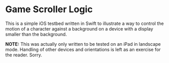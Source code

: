# Game Scroller Logic

This is a simple iOS testbed written in Swift to illustrate a way to control the motion of a character against a background on a device with a display smaller than the background.

**NOTE:** This was actually only written to be tested on an iPad in landscape mode. Handling of other devices and orientations is left as an exercise for the reader. Sorry.